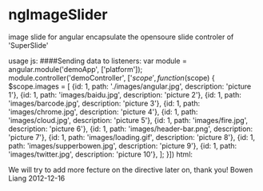 # ngImageSlider
image slide for angular
encapsulate the opensoure slide controler of 'SuperSlide'

usage
    js:
        ####Sending data to listeners:
        var module = angular.module('demoApp', ['platform']);
        module.controller('demoController', ['$scope', function ($scope) {
            $scope.images = [
                {id: 1, path: './images/angular.jpg', description: 'picture 1'},
                {id: 1, path: 'images/baidu.jpg', description: 'picture 2'},
                {id: 1, path: 'images/barcode.jpg', description: 'picture 3'},
                {id: 1, path: 'images/chrome.jpg', description: 'picture 4'},
                {id: 1, path: 'images/cloud.jpg', description: 'picture 5'},
                {id: 1, path: 'images/fire.jpg', description: 'picture 6'},
                {id: 1, path: 'images/header-bar.png', description: 'picture 7'},
                {id: 1, path: 'images/loading.gif', description: 'picture 8'},
                {id: 1, path: 'images/supperbowen.jpg', description: 'picture 9'},
                {id: 1, path: 'images/twitter.jpg', description: 'picture 10'},
            ];
        }])
    html:
        <div data-ng-controller="demoController">
            <div data-platform-image-slider data-ng-model="images" max-size="5"></div>
        </div>   
        
 We will try to add more fecture on the directive later on, thank you!
 Bowen Liang
 2012-12-16                   
